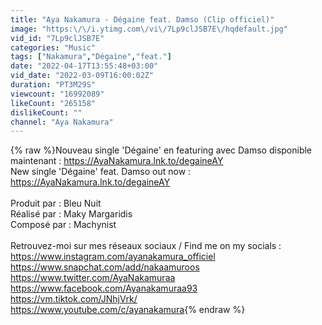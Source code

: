 ```yaml
---
title: "Aya Nakamura - Dégaine feat. Damso (Clip officiel)"
image: "https:\/\/i.ytimg.com\/vi\/7Lp9clJSB7E\/hqdefault.jpg"
vid_id: "7Lp9clJSB7E"
categories: "Music"
tags: ["Nakamura","Dégaine","feat."]
date: "2022-04-17T13:55:48+03:00"
vid_date: "2022-03-09T16:00:02Z"
duration: "PT3M29S"
viewcount: "16992089"
likeCount: "265158"
dislikeCount: ""
channel: "Aya Nakamura"
---
```

{% raw %}Nouveau single 'Dégaine' en featuring avec Damso disponible maintenant : <a rel="nofollow" target="blank" href="https://AyaNakamura.lnk.to/degaineAY">https://AyaNakamura.lnk.to/degaineAY</a><br />New single 'Dégaine' feat. Damso out now : <a rel="nofollow" target="blank" href="https://AyaNakamura.lnk.to/degaineAY">https://AyaNakamura.lnk.to/degaineAY</a><br /> <br />Produit par : Bleu Nuit<br />Réalisé par : Maky Margaridis<br />Composé par : Machynist<br /> <br />Retrouvez-moi sur mes réseaux sociaux / Find me on my socials :<br /><a rel="nofollow" target="blank" href="https://www.instagram.com/ayanakamura_officiel">https://www.instagram.com/ayanakamura_officiel</a> <br /><a rel="nofollow" target="blank" href="https://www.snapchat.com/add/nakaamuroos">https://www.snapchat.com/add/nakaamuroos</a> <br /><a rel="nofollow" target="blank" href="https://www.twitter.com/AyaNakamuraa">https://www.twitter.com/AyaNakamuraa</a> <br /><a rel="nofollow" target="blank" href="https://www.facebook.com/Ayanakamuraa93">https://www.facebook.com/Ayanakamuraa93</a> <br /><a rel="nofollow" target="blank" href="https://vm.tiktok.com/JNhjVrk/">https://vm.tiktok.com/JNhjVrk/</a> <br /><a rel="nofollow" target="blank" href="https://www.youtube.com/c/ayanakamura">https://www.youtube.com/c/ayanakamura</a>{% endraw %}
